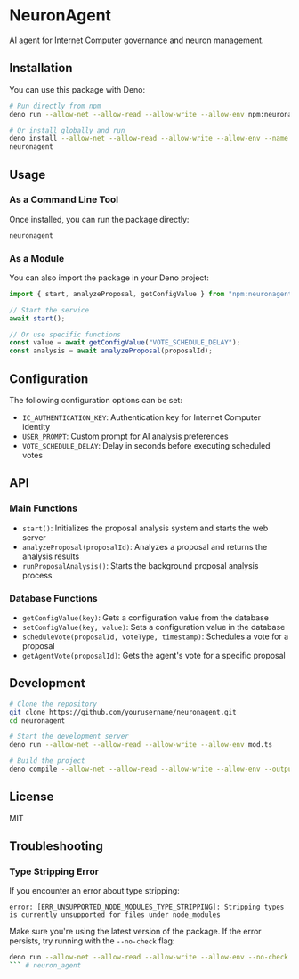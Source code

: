 # NeuronAgent

AI agent for Internet Computer governance and neuron management.

## Installation

You can use this package with Deno:

```bash
# Run directly from npm
deno run --allow-net --allow-read --allow-write --allow-env npm:neuronagent

# Or install globally and run
deno install --allow-net --allow-read --allow-write --allow-env --name neuronagent npm:neuronagent
neuronagent
```

## Usage

### As a Command Line Tool

Once installed, you can run the package directly:

```bash
neuronagent
```

### As a Module

You can also import the package in your Deno project:

```typescript
import { start, analyzeProposal, getConfigValue } from "npm:neuronagent";

// Start the service
await start();

// Or use specific functions
const value = await getConfigValue("VOTE_SCHEDULE_DELAY");
const analysis = await analyzeProposal(proposalId);
```

## Configuration

The following configuration options can be set:

- `IC_AUTHENTICATION_KEY`: Authentication key for Internet Computer identity
- `USER_PROMPT`: Custom prompt for AI analysis preferences
- `VOTE_SCHEDULE_DELAY`: Delay in seconds before executing scheduled votes

## API

### Main Functions

- `start()`: Initializes the proposal analysis system and starts the web server
- `analyzeProposal(proposalId)`: Analyzes a proposal and returns the analysis results
- `runProposalAnalysis()`: Starts the background proposal analysis process

### Database Functions

- `getConfigValue(key)`: Gets a configuration value from the database
- `setConfigValue(key, value)`: Sets a configuration value in the database 
- `scheduleVote(proposalId, voteType, timestamp)`: Schedules a vote for a proposal
- `getAgentVote(proposalId)`: Gets the agent's vote for a specific proposal

## Development

```bash
# Clone the repository
git clone https://github.com/yourusername/neuronagent.git
cd neuronagent

# Start the development server
deno run --allow-net --allow-read --allow-write --allow-env mod.ts

# Build the project
deno compile --allow-net --allow-read --allow-write --allow-env --output oscillum mod.ts
```

## License

MIT 

## Troubleshooting

### Type Stripping Error

If you encounter an error about type stripping:

```
error: [ERR_UNSUPPORTED_NODE_MODULES_TYPE_STRIPPING]: Stripping types is currently unsupported for files under node_modules
```

Make sure you're using the latest version of the package. If the error persists, try running with the `--no-check` flag:

```bash
deno run --allow-net --allow-read --allow-write --allow-env --no-check npm:neuronagent
``` # neuron_agent

